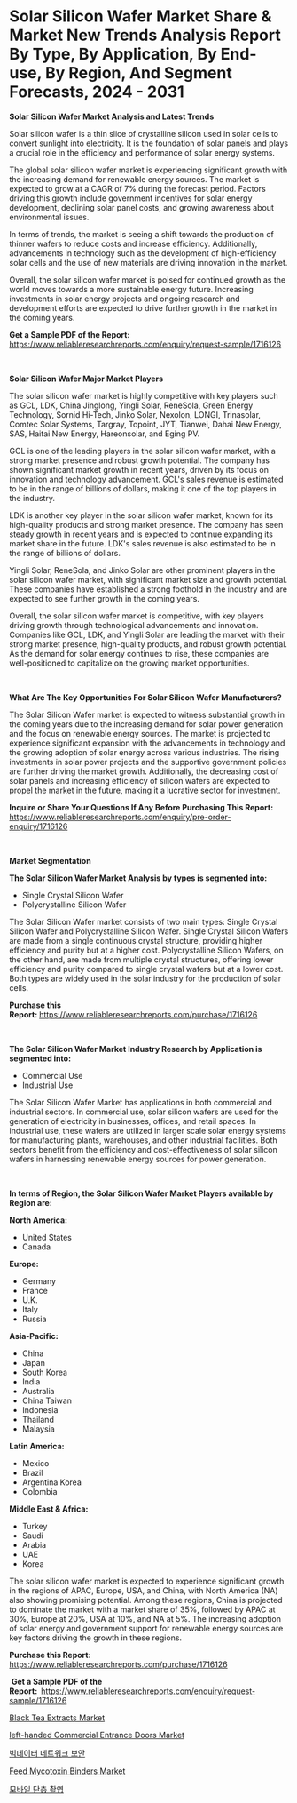 <p><h1>Solar Silicon Wafer Market Share & Market New Trends Analysis Report By Type, By Application, By End-use, By Region, And Segment Forecasts, 2024 - 2031</h1></p><p><strong>Solar Silicon Wafer Market Analysis and Latest Trends</strong></p>
<p><p>Solar silicon wafer is a thin slice of crystalline silicon used in solar cells to convert sunlight into electricity. It is the foundation of solar panels and plays a crucial role in the efficiency and performance of solar energy systems.</p><p>The global solar silicon wafer market is experiencing significant growth with the increasing demand for renewable energy sources. The market is expected to grow at a CAGR of 7% during the forecast period. Factors driving this growth include government incentives for solar energy development, declining solar panel costs, and growing awareness about environmental issues.</p><p>In terms of trends, the market is seeing a shift towards the production of thinner wafers to reduce costs and increase efficiency. Additionally, advancements in technology such as the development of high-efficiency solar cells and the use of new materials are driving innovation in the market.</p><p>Overall, the solar silicon wafer market is poised for continued growth as the world moves towards a more sustainable energy future. Increasing investments in solar energy projects and ongoing research and development efforts are expected to drive further growth in the market in the coming years.</p></p>
<p><strong>Get a Sample PDF of the Report:&nbsp;</strong> <a href="https://www.reliableresearchreports.com/enquiry/request-sample/1716126">https://www.reliableresearchreports.com/enquiry/request-sample/1716126</a></p>
<p>&nbsp;</p>
<p><strong>Solar Silicon Wafer Major Market Players</strong></p>
<p><p>The solar silicon wafer market is highly competitive with key players such as GCL, LDK, China Jinglong, Yingli Solar, ReneSola, Green Energy Technology, Sornid Hi-Tech, Jinko Solar, Nexolon, LONGI, Trinasolar, Comtec Solar Systems, Targray, Topoint, JYT, Tianwei, Dahai New Energy, SAS, Haitai New Energy, Hareonsolar, and Eging PV. </p><p>GCL is one of the leading players in the solar silicon wafer market, with a strong market presence and robust growth potential. The company has shown significant market growth in recent years, driven by its focus on innovation and technology advancement. GCL's sales revenue is estimated to be in the range of billions of dollars, making it one of the top players in the industry.</p><p>LDK is another key player in the solar silicon wafer market, known for its high-quality products and strong market presence. The company has seen steady growth in recent years and is expected to continue expanding its market share in the future. LDK's sales revenue is also estimated to be in the range of billions of dollars.</p><p>Yingli Solar, ReneSola, and Jinko Solar are other prominent players in the solar silicon wafer market, with significant market size and growth potential. These companies have established a strong foothold in the industry and are expected to see further growth in the coming years.</p><p>Overall, the solar silicon wafer market is competitive, with key players driving growth through technological advancements and innovation. Companies like GCL, LDK, and Yingli Solar are leading the market with their strong market presence, high-quality products, and robust growth potential. As the demand for solar energy continues to rise, these companies are well-positioned to capitalize on the growing market opportunities.</p></p>
<p>&nbsp;</p>
<p><strong>What Are The Key Opportunities For Solar Silicon Wafer Manufacturers?</strong></p>
<p><p>The Solar Silicon Wafer market is expected to witness substantial growth in the coming years due to the increasing demand for solar power generation and the focus on renewable energy sources. The market is projected to experience significant expansion with the advancements in technology and the growing adoption of solar energy across various industries. The rising investments in solar power projects and the supportive government policies are further driving the market growth. Additionally, the decreasing cost of solar panels and increasing efficiency of silicon wafers are expected to propel the market in the future, making it a lucrative sector for investment.</p></p>
<p><strong>Inquire or Share Your Questions If Any Before Purchasing This Report:</strong> <a href="https://www.reliableresearchreports.com/enquiry/pre-order-enquiry/1716126">https://www.reliableresearchreports.com/enquiry/pre-order-enquiry/1716126</a></p>
<p>&nbsp;</p>
<p><strong>Market Segmentation</strong></p>
<p><strong>The Solar Silicon Wafer Market Analysis by types is segmented into:</strong></p>
<p><ul><li>Single Crystal Silicon Wafer</li><li>Polycrystalline Silicon Wafer</li></ul></p>
<p><p>The Solar Silicon Wafer market consists of two main types: Single Crystal Silicon Wafer and Polycrystalline Silicon Wafer. Single Crystal Silicon Wafers are made from a single continuous crystal structure, providing higher efficiency and purity but at a higher cost. Polycrystalline Silicon Wafers, on the other hand, are made from multiple crystal structures, offering lower efficiency and purity compared to single crystal wafers but at a lower cost. Both types are widely used in the solar industry for the production of solar cells.</p></p>
<p><strong>Purchase this Report:&nbsp;</strong><a href="https://www.reliableresearchreports.com/purchase/1716126">https://www.reliableresearchreports.com/purchase/1716126</a></p>
<p>&nbsp;</p>
<p><strong>The Solar Silicon Wafer Market Industry Research by Application is segmented into:</strong></p>
<p><ul><li>Commercial Use</li><li>Industrial Use</li></ul></p>
<p><p>The Solar Silicon Wafer Market has applications in both commercial and industrial sectors. In commercial use, solar silicon wafers are used for the generation of electricity in businesses, offices, and retail spaces. In industrial use, these wafers are utilized in larger scale solar energy systems for manufacturing plants, warehouses, and other industrial facilities. Both sectors benefit from the efficiency and cost-effectiveness of solar silicon wafers in harnessing renewable energy sources for power generation.</p></p>
<p>&nbsp;</p>
<p><strong>In terms of Region, the Solar Silicon Wafer Market Players available by Region are:</strong></p>
<p>
    <p> <strong> North America: </strong>
        <ul>
            <li>United States</li>
            <li>Canada</li>
        </ul>
        </p> 
    <p> <strong> Europe: </strong>
        <ul>
            <li>Germany</li>
            <li>France</li>
            <li>U.K.</li>
            <li>Italy</li>
            <li>Russia</li>
        </ul>
        </p> 
    <p> <strong> Asia-Pacific: </strong>
        <ul>
            <li>China</li>
            <li>Japan</li>
            <li>South Korea</li>
            <li>India</li>
            <li>Australia</li>
            <li>China Taiwan</li>
            <li>Indonesia</li>
            <li>Thailand</li>
            <li>Malaysia</li>
        </ul>
        </p> 
    <p> <strong> Latin America: </strong>
        <ul>
            <li>Mexico</li>
            <li>Brazil</li>
            <li>Argentina Korea</li>
            <li>Colombia</li>
        </ul>
        </p> 
    <p> <strong> Middle East & Africa: </strong>
        <ul>
            <li>Turkey</li>
            <li>Saudi</li>
            <li>Arabia</li>
            <li>UAE</li>
            <li>Korea</li>
        </ul>
    </p>
    </p>
<p><p>The solar silicon wafer market is expected to experience significant growth in the regions of APAC, Europe, USA, and China, with North America (NA) also showing promising potential. Among these regions, China is projected to dominate the market with a market share of 35%, followed by APAC at 30%, Europe at 20%, USA at 10%, and NA at 5%. The increasing adoption of solar energy and government support for renewable energy sources are key factors driving the growth in these regions.</p></p>
<p><strong>Purchase this Report: </strong><a href="https://www.reliableresearchreports.com/purchase/1716126">https://www.reliableresearchreports.com/purchase/1716126</a></p>
<p>&nbsp;<strong>Get a Sample PDF of the Report:&nbsp;&nbsp;</strong><a href="https://www.reliableresearchreports.com/enquiry/request-sample/1716126">https://www.reliableresearchreports.com/enquiry/request-sample/1716126</a></p>
<p><strong></strong></p>
<p><p><a href="https://view.publitas.com/reportprime-1/black-tea-extracts-market-size-market-trends-and-growth-outlook-forecasted-for-period-from-2024-to-2031/">Black Tea Extracts Market</a></p><p><a href="https://fuschia-pecorino-a6d.notion.site/left-handed-Commercial-Entrance-Doors-Market-Size-and-Growth-Market-Segmentation-Regional-and-Coun-f3d6acdee97d448aa6661908e605c455">left-handed Commercial Entrance Doors Market</a></p><p><a href="https://medium.com/@loretadervishi2013/%EB%B9%85%EB%8D%B0%EC%9D%B4%ED%84%B0-%EB%84%A4%ED%8A%B8%EC%9B%8C%ED%81%AC-%EB%B3%B4%EC%95%88-%EC%8B%9C%EC%9E%A5-%EA%B2%BD%EC%9F%81-%EB%B6%84%EC%84%9D-%EC%8B%9C%EC%9E%A5-%EB%8F%99%ED%96%A5-%EB%B0%8F-2031%EB%85%84%EA%B9%8C%EC%A7%80-%EC%98%88%EC%B8%A1-3749cb28623b">빅데이터 네트워크 보안</a></p><p><a href="https://view.publitas.com/reportprime-1/feed-mycotoxin-binders-market-size-and-growth-market-segmentation-regional-and-country-breakdowns-and-market-trends-for-period-from-2024-2031/">Feed Mycotoxin Binders Market</a></p><p><a href="https://medium.com/@loretadervishi2013/%EB%AA%A8%EB%B0%94%EC%9D%BC-%ED%86%B0-%EA%B7%B8%EB%9E%98%ED%94%BC-%EC%8B%9C%EC%9E%A5-%EC%8B%9C%EC%9E%A5%EC%A0%90%EC%9C%A0%EC%9C%A8-%EC%8B%9C%EC%9E%A5%EB%8F%99%ED%96%A5-%EB%B0%8F-%EB%AF%B8%EB%9E%98-%EC%84%B1%EC%9E%A5-%ED%83%90%EC%83%89-eb017b2c5739">모바일 단층 촬영</a></p></p>